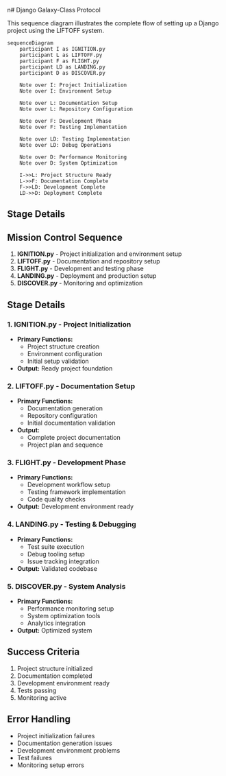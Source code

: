 n# Django Galaxy-Class Protocol

This sequence diagram illustrates the complete flow of setting up a Django project using the LIFTOFF system.

```mermaid
sequenceDiagram
    participant I as IGNITION.py
    participant L as LIFTOFF.py
    participant F as FLIGHT.py
    participant LD as LANDING.py
    participant D as DISCOVER.py

    Note over I: Project Initialization
    Note over I: Environment Setup
    
    Note over L: Documentation Setup
    Note over L: Repository Configuration
    
    Note over F: Development Phase
    Note over F: Testing Implementation
    
    Note over LD: Testing Implementation
    Note over LD: Debug Operations
    
    Note over D: Performance Monitoring
    Note over D: System Optimization

    I->>L: Project Structure Ready
    L->>F: Documentation Complete
    F->>LD: Development Complete
    LD->>D: Deployment Complete
```

## Stage Details

## Mission Control Sequence

1. **IGNITION.py** - Project initialization and environment setup
2. **LIFTOFF.py** - Documentation and repository setup
3. **FLIGHT.py** - Development and testing phase
4. **LANDING.py** - Deployment and production setup
5. **DISCOVER.py** - Monitoring and optimization

## Stage Details

### 1. IGNITION.py - Project Initialization
- **Primary Functions:**
  - Project structure creation
  - Environment configuration
  - Initial setup validation
- **Output:** Ready project foundation

### 2. LIFTOFF.py - Documentation Setup
- **Primary Functions:**
  - Documentation generation
  - Repository configuration
  - Initial documentation validation
- **Output:** 
  - Complete project documentation
  - Project plan and sequence

### 3. FLIGHT.py - Development Phase
- **Primary Functions:**
  - Development workflow setup
  - Testing framework implementation
  - Code quality checks
- **Output:** Development environment ready

### 4. LANDING.py - Testing & Debugging
- **Primary Functions:**
  - Test suite execution
  - Debug tooling setup
  - Issue tracking integration
- **Output:** Validated codebase

### 5. DISCOVER.py - System Analysis
- **Primary Functions:**
  - Performance monitoring setup
  - System optimization tools
  - Analytics integration
- **Output:** Optimized system

## Success Criteria
1. Project structure initialized
2. Documentation completed
3. Development environment ready
4. Tests passing
5. Monitoring active

## Error Handling
- Project initialization failures
- Documentation generation issues
- Development environment problems
- Test failures
- Monitoring setup errors
